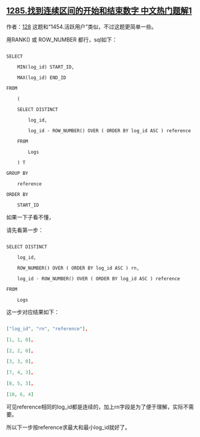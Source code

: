 ## [1285.找到连续区间的开始和结束数字 中文热门题解1](https://leetcode.cn/problems/find-the-start-and-end-number-of-continuous-ranges/solutions/100000/dan-fan-qiu-lian-xu-zhi-du-ke-yi-zhe-yao-zuo-by-i3)

作者：[128](https://leetcode.cn/u/128)
这题和“1454.活跃用户”类似，不过这题更简单一些。
用RANK() 或 ROW_NUMBER 都行，sql如下：
```mysql
SELECT
    MIN(log_id) START_ID,
    MAX(log_id) END_ID
FROM
    (
    SELECT DISTINCT 
        log_id, 
        log_id - ROW_NUMBER() OVER ( ORDER BY log_id ASC ) reference
    FROM 
        Logs
    ) T
GROUP BY
    reference
ORDER BY
    START_ID
```
如果一下子看不懂，
请先看第一步：
```mysql
SELECT DISTINCT 
    log_id, 
    ROW_NUMBER() OVER ( ORDER BY log_id ASC ) rn,
    log_id - ROW_NUMBER() OVER ( ORDER BY log_id ASC ) reference
FROM 
    Logs 
```
这一步对应结果如下：
```json
["log_id", "rn", "reference"], 
[1, 1, 0], 
[2, 2, 0], 
[3, 3, 0], 
[7, 4, 3], 
[8, 5, 3], 
[10, 6, 4]
```
可见reference相同的log_id都是连续的，加上rn字段是为了便于理解，实际不需要。
所以下一步按reference求最大和最小log_id就好了。